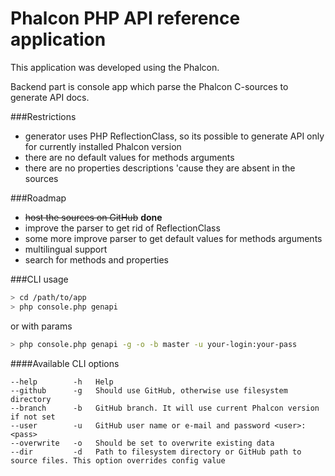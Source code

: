 Phalcon PHP API reference application
=====================================

This application was developed using the Phalcon.

Backend part is console app which parse the Phalcon C-sources to generate API docs.

###Restrictions
- generator uses PHP ReflectionClass, so its possible to generate API only for currently installed Phalcon version
- there are no default values for methods arguments
- there are no properties descriptions 'cause they are absent in the sources

###Roadmap
- ~~host the sources on GitHub~~ **done**
- improve the parser to get rid of ReflectionClass
- some more improve parser to get default values for methods arguments
- multilingual support
- search for methods and properties 


###CLI usage

```bash
> cd /path/to/app
> php console.php genapi
```
or with params
```bash
> php console.php genapi -g -o -b master -u your-login:your-pass
```

####Available CLI options
```
--help        -h   Help
--github      -g   Should use GitHub, otherwise use filesystem directory
--branch      -b   GitHub branch. It will use current Phalcon version if not set
--user        -u   GitHub user name or e-mail and password <user>:<pass>
--overwrite   -o   Should be set to overwrite existing data
--dir         -d   Path to filesystem directory or GitHub path to source files. This option overrides config value
```